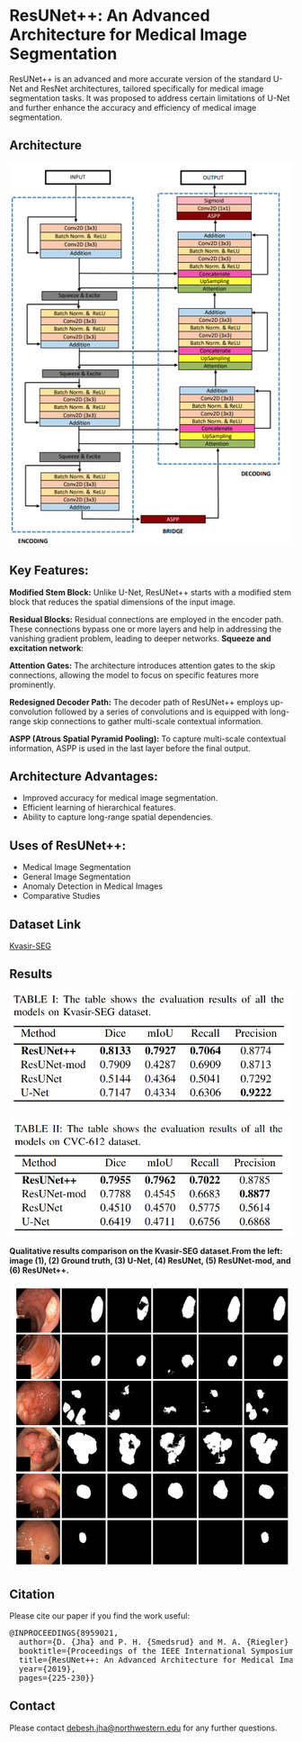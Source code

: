 # ResUNet++: An Advanced Architecture for Medical Image Segmentation

ResUNet++ is an advanced and more accurate version of the standard U-Net and ResNet architectures, tailored specifically for medical image segmentation tasks. It was proposed to address certain limitations of U-Net and further enhance the accuracy and efficiency of medical image segmentation.

## Architecture
<p align="center">
<img src="Img/Resunet++.png">
</p>


## Key Features:

**Modified Stem Block:** Unlike U-Net, ResUNet++ starts with a modified stem block that reduces the spatial dimensions of the input image.

**Residual Blocks:** Residual connections are employed in the encoder path. These connections bypass one or more layers and help in addressing the vanishing gradient problem, leading to deeper networks.
**Squeeze and excitation network**:  

**Attention Gates:** The architecture introduces attention gates to the skip connections, allowing the model to focus on specific features more prominently.

**Redesigned Decoder Path:** The decoder path of ResUNet++ employs up-convolution followed by a series of convolutions and is equipped with long-range skip connections to gather multi-scale contextual information.

**ASPP (Atrous Spatial Pyramid Pooling):** To capture multi-scale contextual information, ASPP is used in the last layer before the final output.

## Architecture Advantages:

- Improved accuracy for medical image segmentation.
- Efficient learning of hierarchical features.
- Ability to capture long-range spatial dependencies.

## Uses of ResUNet++:
- Medical Image Segmentation 
- General Image Segmentation
- Anomaly Detection in Medical Images 
- Comparative Studies

## Dataset Link
[Kvasir-SEG](https://datasets.simula.no/kvasir-seg/)


## Results
<p align="center">
<img src="Img/Table1.png">
</p>

<p align="center">
<img src="Img/Table2.png">
</p>

 **Qualitative results comparison on the Kvasir-SEG dataset.From the left: image (1), (2) Ground truth, (3) U-Net, (4)
ResUNet, (5) ResUNet-mod, and (6) ResUNet++.** <br/>
<p align="center">
<img src="Img/results.png">
</p>

## Citation
Please cite our paper if you find the work useful: 
<pre>
@INPROCEEDINGS{8959021,
  author={D. {Jha} and P. H. {Smedsrud} and M. A. {Riegler} and D. {Johansen} and T. D. {Lange} and P. {Halvorsen} and H. {D. Johansen}},
  booktitle={Proceedings of the IEEE International Symposium on Multimedia (ISM)}, 
  title={ResUNet++: An Advanced Architecture for Medical Image Segmentation}, 
  year={2019},
  pages={225-230}}
</pre>

## Contact
Please contact debesh.jha@northwestern.edu for any further questions.
